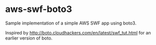 # aws-swf-boto3
Sample implementation of a simple AWS SWF app using boto3.

Inspired by http://boto.cloudhackers.com/en/latest/swf_tut.html for an earlier version of boto.
